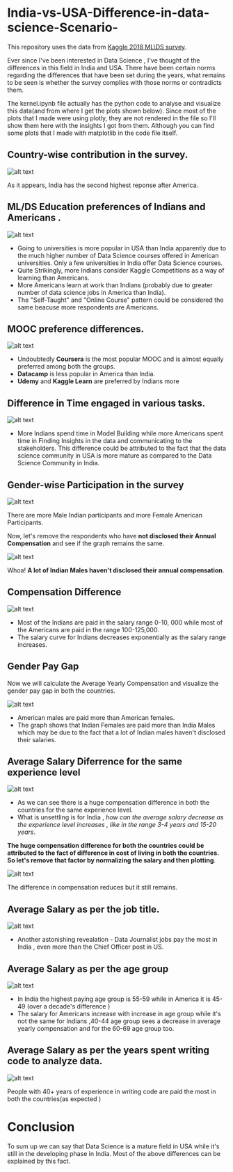 # India-vs-USA-Difference-in-data-science-Scenario-
This repository uses the data from [Kaggle 2018 ML\DS survey](https://www.kaggle.com/kaggle/kaggle-survey-2018). 

Ever since I've been interested in Data Science , I've thought of the differences in this field in India and USA. There have been certain norms regarding the differences that have been set during the years, what remains to be seen is whether the survey complies with those norms or contradicts them.

The kernel.ipynb file actually has the python code to analyse and visualize this data(and from where I get the plots shown below). Since most of the plots that I made were using plotly,
they are not rendered in the file so I'll show them here with the insights I got from them. Although you can find some plots that I made with matplotlib in the code file itself.

## Country-wise contribution in the survey. ##

![alt text](https://github.com/Ibtastic/India-vs-USA-Difference-in-data-science-Scenario-/blob/master/vis/countrywise%20contribution.png)

As it appears, India has the second highest reponse after America.

## ML/DS Education preferences of Indians and Americans . ## 

![alt text](https://github.com/Ibtastic/India-vs-USA-Difference-in-data-science-Scenario-/blob/master/vis/ML%20education%20preference.png)

* Going to universities is more popular in USA than India apparently due to the much higher number of Data Science courses offered in American universities. Only a few universities in India offer Data Science courses.
* Quite Strikingly, more Indians consider Kaggle Competitions as a way of learning than Americans.
* More Americans learn at work than Indians (probably due to greater number of data science jobs in America than India).
* The "Self-Taught" and "Online Course" pattern could be considered the same beacuse more respondents are Americans.

## MOOC preference differences. ##

![alt text](https://github.com/Ibtastic/India-vs-USA-Difference-in-data-science-Scenario-/blob/master/vis/MOOC.png)

* Undoubtedly **Coursera** is the most popular MOOC and is almost equally preferred among both the groups.
* **Datacamp** is less popular in America than India.
* **Udemy** and **Kaggle Learn** are preferred by Indians more 

## Difference in Time engaged in various tasks. ##

![alt text](https://github.com/Ibtastic/India-vs-USA-Difference-in-data-science-Scenario-/blob/master/vis/time%20engaged%20in%20tasks.png)

* More Indians spend time in Model Building while more Americans spent time in Finding Insights in the data and communicating to the stakeholders. This difference could be attributed to the fact that the data science community in USA is more mature as compared to the Data Science Community in India.

## Gender-wise Participation in the survey ##

![alt text](https://github.com/Ibtastic/India-vs-USA-Difference-in-data-science-Scenario-/blob/master/vis/gender.png)

There are more Male Indian participants and more Female American Participants.

Now, let's remove the respondents who have **not disclosed their Annual Compensation** and see if the graph remains the same.

![alt text](https://github.com/Ibtastic/India-vs-USA-Difference-in-data-science-Scenario-/blob/master/vis/gender%20after%20filtering.png)

Whoa! **A lot of Indian Males haven't disclosed their annual compensation**.

## Compensation Difference


![alt text](https://github.com/Ibtastic/India-vs-USA-Difference-in-data-science-Scenario-/blob/master/vis/compensation.png)

* Most of the Indians are paid in the salary range 0-10, 000 while most of the Americans are paid in the range 100-125,000.
* The salary curve for Indians decreases exponentially as the salary range increases.

## Gender Pay Gap ##

Now we will calculate the Average Yearly Compensation and visualize the gender pay gap in both the countries.

![alt text](https://github.com/Ibtastic/India-vs-USA-Difference-in-data-science-Scenario-/blob/master/vis/gender%20pay%20gap.png)

* American males are paid more than American females.
* The graph shows that Indian Females are paid more than India Males which may be due to the fact that a lot of Indian males haven't disclosed their salaries.

## Average Salary Diferrence for the same experience level ##

![alt text](https://github.com/Ibtastic/India-vs-USA-Difference-in-data-science-Scenario-/blob/master/vis/compensation%20for%20same%20experience.png)

* As we can see there is a huge compensation difference in both the countries for the same experience level.
* What is unsettling is for India , *how can the average salary decrease as the experience level increases , like in the range 3-4 years and 15-20 years*.

**The huge compensation difference for both the countries could be attributed to the fact of difference in cost of living in both the countries. So let's remove that factor by normalizing the salary and then plotting**.

![alt text](https://github.com/Ibtastic/India-vs-USA-Difference-in-data-science-Scenario-/blob/master/vis/Normalized%20compensation%20for%20the%20same%20experience%20level.png)

The difference in compensation reduces but it still remains.

## Average Salary as per the job title. ##

![alt text](https://github.com/Ibtastic/India-vs-USA-Difference-in-data-science-Scenario-/blob/master/vis/Normalized%20compensation%20for%20the%20same%20experience%20level.png)

* Another astonishing revealation - Data Journalist jobs pay the most in India , even more than the Chief Officer post in US.

## Average Salary as per the age group ##

![alt text](https://github.com/Ibtastic/India-vs-USA-Difference-in-data-science-Scenario-/blob/master/vis/Average%20salary%20as%20per%20age%20group.png)

* In India the highest paying age group is 55-59 while in America it is 45-49 (over a decade's difference )
* The salary for Americans increase with increase in age group while it's not the same for Indians ,40-44 age group sees a decrease in average yearly compensation and for the 60-69 age group too.

## Average Salary as per the years spent writing code to analyze data. ##

![alt text](https://github.com/Ibtastic/India-vs-USA-Difference-in-data-science-Scenario-/blob/master/vis/Average%20salary%20as%20per%20the%20years%20spent%20writing%20codes%20to%20analyze%20data.png)

People with 40+ years of experience in writing code are paid the most in both the countries(as expected )

# Conclusion 

To sum up we can say that Data Science is a mature field in USA while it's still in the developing phase in India. Most of the above differences can be explained by this fact.






















